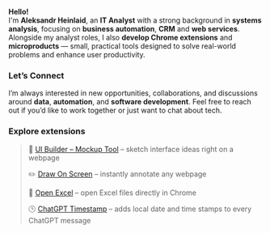 **Hello!**  
I'm **Aleksandr Heinlaid**, an **IT Analyst** with a strong background in **systems analysis**, focusing on **business automation**, **CRM**  and **web services**. Alongside my analyst roles, I also **develop Chrome extensions** and **microproducts** — small, practical tools designed to solve real-world problems and enhance user productivity.

### Let’s Connect
I’m always interested in new opportunities, collaborations, and discussions around **data**, **automation**, and **software development**. Feel free to reach out if you’d like to work together or just want to chat about tech.

### Explore extensions
>🧩 [UI Builder – Mockup Tool](https://chrome.google.com/webstore/detail/kcaolbnngiaedjenblchphhmmlcmajmi) – sketch interface ideas right on a webpage
>
>✏️ [Draw On Screen](https://chromewebstore.google.com/detail/draw-on-screen/hjafaofnkfblcpkppadbneegaepffjfd) – instantly annotate any webpage
>
>📂 [Open Excel](https://chromewebstore.google.com/detail/open-excel/iocnoabndkjippckmjbglgdecdldcnjb) – open Excel files directly in Chrome
>
>🕒 [ChatGPT Timestamp](https://chromewebstore.google.com/detail/chatgpt-timestamp/lnaooepnheojbgfeannakjciclekgpai) – adds local date and time stamps to every ChatGPT message
